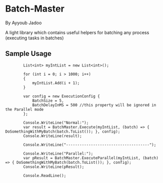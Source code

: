 # Batch-Master
By Ayyoub Jadoo

A light library which contains useful helpers for batching any process (executing tasks in batches)

## Sample Usage


            List<int> myIntList = new List<int>();

            for (int i = 0; i > 1000; i++)
            {
                myIntList.Add(i + 1);
            }

            var config = new ExecutionConfig {
                BatchSize = 5,
                BatchDelayInMS = 500 //this property will be ignored in the Parallel mode
            };

            Console.WriteLine("Normal:");
            var result = BatchMaster.Execute(myIntList, (batch) => { DoSomethingWithMyBatch(batch.ToList()); }, config);
            Console.WriteLine(result);

            Console.WriteLine("-------------------------------------");

            Console.WriteLine("Parallel:");
            var pResult = BatchMaster.ExecuteParallel(myIntList, (batch) => { DoSomethingWithMyBatch(batch.ToList()); }, config);
            Console.WriteLine(pResult);

            Console.ReadLine();
